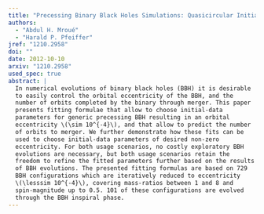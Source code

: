 ```yaml
---
title: "Precessing Binary Black Holes Simulations: Quasicircular Initial Data"
authors:
  - "Abdul H. Mroué"
  - "Harald P. Pfeiffer"
jref: "1210.2958"
doi: ""
date: 2012-10-10
arxiv: "1210.2958"
used_spec: true
abstract: |
  In numerical evolutions of binary black holes (BBH) it is desirable
  to easily control the orbital eccentricity of the BBH, and the
  number of orbits completed by the binary through merger. This paper
  presents fitting formulae that allow to choose initial-data
  parameters for generic precessing BBH resulting in an orbital
  eccentricity \(\sim 10^{-4}\), and that allow to predict the number
  of orbits to merger. We further demonstrate how these fits can be
  used to choose initial-data parameters of desired non-zero
  eccentricity. For both usage scenarios, no costly exploratory BBH
  evolutions are necessary, but both usage scenarios retain the
  freedom to refine the fitted parameters further based on the results
  of BBH evolutions. The presented fitting formulas are based on 729
  BBH configurations which are iteratively reduced to eccentricity
  \(\lesssim 10^{-4}\), covering mass-ratios between 1 and 8 and
  spin-magnitude up to 0.5. 101 of these configurations are evolved
  through the BBH inspiral phase.
---
```

